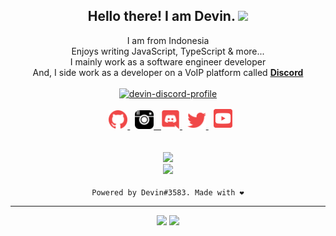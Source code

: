 <h2 align="center">
    Hello there! I am <strong>Devin</strong>. <img src="https://raw.githubusercontent.com/MartinHeinz/MartinHeinz/master/wave.gif" width="30px">
</h2>
<p align="center">
    I am from Indonesia
<br>
    Enjoys writing JavaScript, TypeScript & more...
<br>
    I mainly work as a software engineer developer
<br>
    And, I side work as a developer on a VoIP platform called <strong> <a href="https://discord.com">Discord</a></strong>
<br>
<br>
    <a href="https://discord.com/users/561170896480501790">
        <img src="https://discord.c99.nl/widget/theme-3/561170896480501790.png" alt="devin-discord-profile"/>
    </a>
</p>
<p align="center">
    &nbsp;
    <a href="https://github.com/DevinSTR/">
        <img src="./assets/icons/other/github-solid.svg/" width="30px" />
    </a>
    &nbsp;
    <a href="https://instagram.com/">
        <img src="./assets/icons/other/instagram-solid.svg/" width="30px"
    </a>
    &nbsp;
    <a href="https://discord.com/users/561170896480501790">
        <img src="./assets/icons/other/discord-solid.svg/" width="30px" />
    </a>
    &nbsp;
    <a href="https://twitter.com/">
        <img src="./assets/icons/other/twitter-solid.svg/" width="30px" />
    </a>
    &nbsp;
    <a href="https://youtube.com/">
        <img src="./assets/icons/other/youtube-solid.svg/" width="30px" />
    </a>
<br>
<br>
<br>
    <a href="https://github.com/DevinSTR/">
        <img src="https://komarev.com/ghpvc/?username=DevinSTR&color=5865F2" />
    </a> 
<br>
    <a href="https://github.com/DevinSTR/">
        <img src="https://github-readme-streak-stats.herokuapp.com?user=DevinSTR&hide_border=true&background=0D1117&currStreakLabel=FFFFFF&sideLabels=FFFFFF&currStreakNum=FFFFFF&dates=FFFFFF&sideNums=FFFFFF&fire=5865F2&ring=gold&stroke=FFFFFFFF)](https://git.io/streak-stats" />
    </a>
<br>
<br>
    <a>
        <code>Powered by Devin#3583. Made with ❤️</code>
    </a>
</p>
<hr/>

<p align="center">
    <img src="https://github-readme-stats.vercel.app/api?username=DevinSTR&show_icons=true&theme=tokyonight" />
    <img src="https://github-readme-stats.vercel.app/api/top-langs/?username=DevinSTR&layout=compact&theme=tokyonight" height=199 />
</p>
